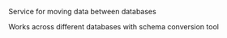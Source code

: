 
Service for moving data between databases

Works across different databases with schema conversion tool